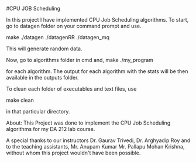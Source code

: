#CPU JOB Scheduling

In this project I have implemented CPU Job Scheduling algorithms.
To start, go to datagen folder on your command prompt and use.

make
./datagen
./datagenRR
./datagen_mq

This will generate random data.

Now, go to algorithms folder in cmd and,
make
./my_program

for each algorithm.
The output for each algorithm with the stats will be then available in the outputs folder.

To clean each folder of executables and text files, use

make clean

in that particular directory.

About:
This Project was done to implement the CPU Job Scheduling algorithms for my DA 212 lab course.

A special thanks to our instructors Dr. Gaurav Trivedi, Dr. Arghyadip Roy
and to the teaching assistants, Mr. Anupam Kumar Mr. Pallapu Mohan Krishna,
without whom this project wouldn't have been possible.
